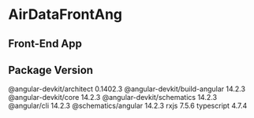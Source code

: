 # AirDataFrontAng

## Front-End App
Package                         Version
---------------------------------------------------------
@angular-devkit/architect       0.1402.3
@angular-devkit/build-angular   14.2.3
@angular-devkit/core            14.2.3
@angular-devkit/schematics      14.2.3
@angular/cli                    14.2.3
@schematics/angular             14.2.3
rxjs                            7.5.6
typescript                      4.7.4